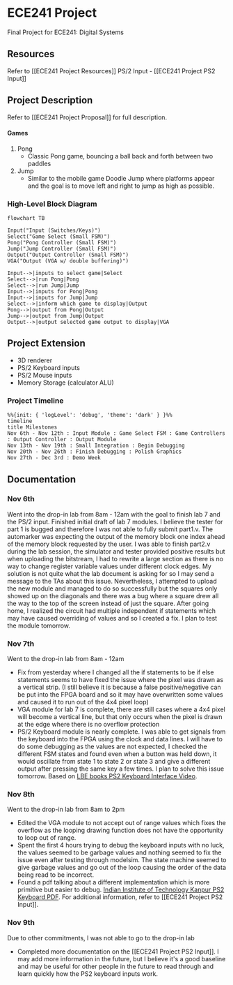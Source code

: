 # ECE241 Project
Final Project for ECE241: Digital Systems
## Resources
Refer to [[ECE241 Project Resources]]
PS/2 Input - [[ECE241 Project PS2 Input]]
## Project Description
Refer to [[ECE241 Project Proposal]] for full description. 
#### Games
1. Pong
	- Classic Pong game, bouncing a ball back and forth between two paddles
2. Jump
	- Similar to the mobile game Doodle Jump where platforms appear and the goal is to move left and right to jump as high as possible.
### High-Level Block Diagram
```mermaid
flowchart TB

Input("Input (Switches/Keys)")
Select("Game Select (Small FSM)")
Pong("Pong Controller (Small FSM)")
Jump("Jump Controller (Small FSM)")
Output("Output Controller (Small FSM)")
VGA("Output (VGA w/ double buffering)")

Input-->|inputs to select game|Select
Select-->|run Pong|Pong
Select-->|run Jump|Jump
Input-->|inputs for Pong|Pong
Input-->|inputs for Jump|Jump
Select-->|inform which game to display|Output
Pong-->|output from Pong|Output
Jump-->|output from Jump|Output
Output-->|output selected game output to display|VGA

```
## Project Extension
- 3D renderer
- PS/2 Keyboard inputs
- PS/2 Mouse inputs
- Memory Storage (calculator ALU)
### Project Timeline
```mermaid
%%{init: { 'logLevel': 'debug', 'theme': 'dark' } }%%
timeline 
title Milestones
Nov 6th - Nov 12th : Input Module : Game Select FSM : Game Controllers : Output Controller : Output Module
Nov 13th - Nov 19th : Small Integration : Begin Debugging 
Nov 20th - Nov 26th : Finish Debugging : Polish Graphics 
Nov 27th - Dec 3rd : Demo Week

```
## Documentation
### Nov 6th
Went into the drop-in lab from 8am - 12am with the goal to finish lab 7 and the PS/2 input.
Finished initial draft of lab 7 modules. I believe the tester for part 1 is bugged and therefore I was not able to fully submit part1.v. The automarker was expecting the output of the memory block one index ahead of the memory block requested by the user. I was able to finish part2.v during the lab session, the simulator and tester provided positive results but when uploading the bitstream, I had to rewrite a large section as there is no way to change register variable values under different clock edges. My solution is not quite what the lab document is asking for so I may send a message to the TAs about this issue. Nevertheless, I attempted to upload the new module and managed to do so successfully but the squares only showed up on the diagonals and there was a bug where a square drew all the way to the top of the screen instead of just the square. After going home, I realized the circuit had multiple independent if statements which may have caused overriding of values and so I created a fix. I plan to test the module tomorrow.
### Nov 7th
Went to the drop-in lab from 8am - 12am
- Fix from yesterday where I changed all the if statements to be if else statements seems to have fixed the issue where the pixel was drawn as a vertical strip. (I still believe it is because a false positive/negative can be put into the FPGA board and so it may have overwritten some values and caused it to run out of the 4x4 pixel loop)
- VGA module for lab 7 is complete, there are still cases where a 4x4 pixel will become a vertical line, but that only occurs when the pixel is drawn at the edge where there is no overflow protection
- PS/2 Keyboard module is nearly complete. I was able to get signals from the keyboard into the FPGA using the clock and data lines. I will have to do some debugging as the values are not expected, I checked the different FSM states and found even when a button was held down, it would oscillate from state 1 to state 2 or state 3 and give a different output after pressing the same key a few times. I plan to solve this issue tomorrow. Based on [LBE books PS2 Keyboard Interface Video](https://www.youtube.com/watch?v=EtJBqvk1ZZw).
### Nov 8th
Went to the drop-in lab from 8am to 2pm
- Edited the VGA module to not accept out of range values which fixes the overflow as the looping drawing function does not have the opportunity to loop out of range.
- Spent the first 4 hours trying to debug the keyboard inputs with no luck, the values seemed to be garbage values and nothing seemed to fix the issue even after testing through modelsim. The state machine seemed to give garbage values and go out of the loop causing the order of the data being read to be incorrect.
- Found a pdf talking about a different implementation which is more primitive but easier to debug. [Indian Institute of Technology Kanpur PS2 Keyboard PDF](https://students.iitk.ac.in/eclub/assets/tutorials/keyboard.pdf). For additional information, refer to [[ECE241 Project PS2 Input]].
### Nov 9th
Due to other commitments, I was not able to go to the drop-in lab
- Completed more documentation on the [[ECE241 Project PS2 Input]]. I may add more information in the future, but I believe it's a good baseline and may be useful for other people in the future to read through and learn quickly how the PS2 keyboard inputs work.
